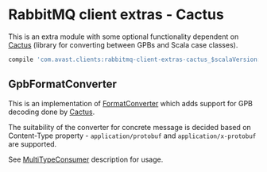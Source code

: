 # RabbitMQ client extras - Cactus

This is an extra module with some optional functionality dependent on [Cactus](https://github.com/avast/cactus) (library for converting
between GPBs and Scala case classes).  
```groovy
compile 'com.avast.clients:rabbitmq-client-extras-cactus_$scalaVersion:x.x.x'
```

## GpbFormatConverter

This is an implementation of [FormatConverter](../core/src/main/scala/com/avast/clients/rabbitmq/FormatConverter.scala) which adds support
for GPB decoding done by [Cactus](https://github.com/avast/cactus).

The suitability of the converter for concrete message is decided based on Content-Type property - `application/protobuf` and
`application/x-protobuf` are supported.

See [MultiTypeConsumer](../README.md#multitypeconsumer) description for usage.